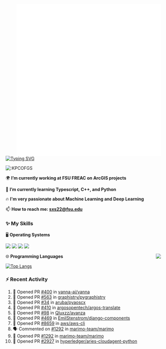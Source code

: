 <img align="right" width="470" src="github-metrics.svg">

[![Typing SVG](https://readme-typing-svg.herokuapp.com?duration=2500&vCenter=true&width=200&height=40&lines=Hello+World+👋)](https://git.io/typing-svg)

<img src="https://count.getloli.com/get/@:KPCOFGS" alt=":KPCOFGS" />

🌍 **I’m currently working at FSU FREAC on ArcGIS projects**

🌱 **I’m currently learning Typescript, C++, and Python**

🔥 **I'm very passionate about Machine Learning and Deep Learning**

📫 **How to reach me: sxs22@fsu.edu**

### ✨ **My Skills**

🖥️ **Operating Systems**

[![](https://img.shields.io/badge/-Linux-4fc08d?style=flat-square&logo=Linux&logoColor=fff)](https://www.linuxfoundation.org/)
[![](https://img.shields.io/badge/LinuxMint-47A248?style=flat-square&logo=linuxmint&logoColor=fff)](https://linuxmint.com/)
[![](https://img.shields.io/badge/Windows11-0078d6?style=flat-square&logo=windows&logoColor=fff)](https://www.microsoft.com/software-download/windows11)
[![](https://img.shields.io/badge/Ubuntu-E95420?style=flat-square&logo=ubuntu&logoColor=white)](https://ubuntu.com/download)

<a>
    <img align="right" src="https://github-readme-stats.vercel.app/api?username=KPCOFGS&theme=tokyonight&show_icons=true&show=reviews,prs_merged,prs_merged_percentage">
</a>

🌐 **Programming Languages**

[![Top Langs](https://github-readme-stats.vercel.app/api/top-langs/?username=KPCOFGS&theme=tokyonight)](https://github.com/anuraghazra/github-readme-stats)

### ⚡ **Recent Activity**
<!--START_SECTION:activity-->
1. 💪 Opened PR [#400](https://github.com/vanna-ai/vanna/pull/400) in [vanna-ai/vanna](https://github.com/vanna-ai/vanna)
2. 💪 Opened PR [#563](https://github.com/graphistry/pygraphistry/pull/563) in [graphistry/pygraphistry](https://github.com/graphistry/pygraphistry)
3. 💪 Opened PR [#34](https://github.com/aruba/pyaoscx/pull/34) in [aruba/pyaoscx](https://github.com/aruba/pyaoscx)
4. 💪 Opened PR [#410](https://github.com/argosopentech/argos-translate/pull/410) in [argosopentech/argos-translate](https://github.com/argosopentech/argos-translate)
5. 💪 Opened PR [#98](https://github.com/Qluxzz/avanza/pull/98) in [Qluxzz/avanza](https://github.com/Qluxzz/avanza)
6. 💪 Opened PR [#469](https://github.com/EmilStenstrom/django-components/pull/469) in [EmilStenstrom/django-components](https://github.com/EmilStenstrom/django-components)
7. 💪 Opened PR [#8659](https://github.com/aws/aws-cli/pull/8659) in [aws/aws-cli](https://github.com/aws/aws-cli)
8. 🗣 Commented on [#1292](https://github.com/marimo-team/marimo/pull/1292#issuecomment-2089030035) in [marimo-team/marimo](https://github.com/marimo-team/marimo)
9. 💪 Opened PR [#1292](https://github.com/marimo-team/marimo/pull/1292) in [marimo-team/marimo](https://github.com/marimo-team/marimo)
10. 💪 Opened PR [#2927](https://github.com/hyperledger/aries-cloudagent-python/pull/2927) in [hyperledger/aries-cloudagent-python](https://github.com/hyperledger/aries-cloudagent-python)
<!--END_SECTION:activity-->
